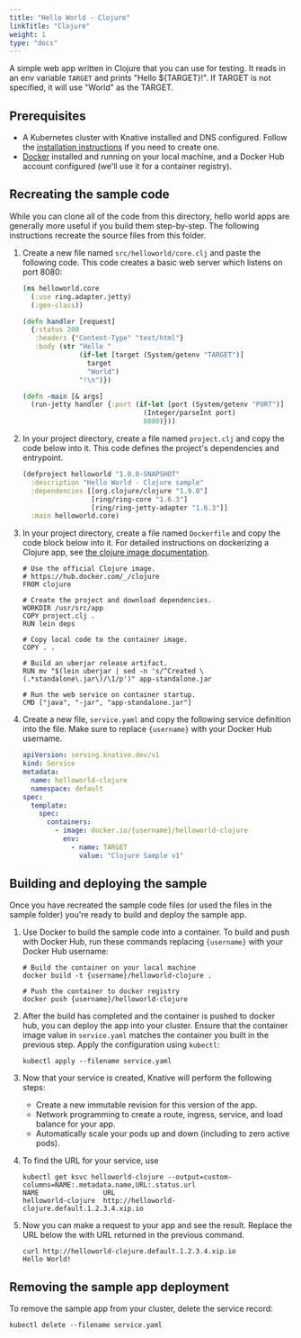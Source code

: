 ```yaml
---
title: "Hello World - Clojure"
linkTitle: "Clojure"
weight: 1
type: "docs"
---
```


A simple web app written in Clojure that you can use for testing. It reads in an
env variable `TARGET` and prints "Hello \${TARGET}!". If TARGET is not
specified, it will use "World" as the TARGET.

## Prerequisites

- A Kubernetes cluster with Knative installed and DNS configured. Follow the
  [installation instructions](../../../../docs/install/README.md) if you need to
  create one.
- [Docker](https://www.docker.com) installed and running on your local machine,
  and a Docker Hub account configured (we'll use it for a container registry).

## Recreating the sample code

While you can clone all of the code from this directory, hello world apps are
generally more useful if you build them step-by-step. The following instructions
recreate the source files from this folder.

1. Create a new file named `src/helloworld/core.clj` and paste the following
   code. This code creates a basic web server which listens on port 8080:

   ```clojure
   (ns helloworld.core
     (:use ring.adapter.jetty)
     (:gen-class))

   (defn handler [request]
     {:status 200
      :headers {"Content-Type" "text/html"}
      :body (str "Hello "
                 (if-let [target (System/getenv "TARGET")]
                   target
                   "World")
                 "!\n")})

   (defn -main [& args]
     (run-jetty handler {:port (if-let [port (System/getenv "PORT")]
                                 (Integer/parseInt port)
                                 8080)}))
   ```

1. In your project directory, create a file named `project.clj` and copy the
   code below into it. This code defines the project's dependencies and
   entrypoint.

   ```clojure
   (defproject helloworld "1.0.0-SNAPSHOT"
     :description "Hello World - Clojure sample"
     :dependencies [[org.clojure/clojure "1.9.0"]
                    [ring/ring-core "1.6.3"]
                    [ring/ring-jetty-adapter "1.6.3"]]
     :main helloworld.core)
   ```

1. In your project directory, create a file named `Dockerfile` and copy the code
   block below into it. For detailed instructions on dockerizing a Clojure app,
   see
   [the clojure image documentation](https://github.com/docker-library/docs/tree/master/clojure).

   ```docker
   # Use the official Clojure image.
   # https://hub.docker.com/_/clojure
   FROM clojure

   # Create the project and download dependencies.
   WORKDIR /usr/src/app
   COPY project.clj .
   RUN lein deps

   # Copy local code to the container image.
   COPY . .

   # Build an uberjar release artifact.
   RUN mv "$(lein uberjar | sed -n 's/^Created \(.*standalone\.jar\)/\1/p')" app-standalone.jar

   # Run the web service on container startup.
   CMD ["java", "-jar", "app-standalone.jar"]
   ```

1. Create a new file, `service.yaml` and copy the following service definition
   into the file. Make sure to replace `{username}` with your Docker Hub
   username.

   ```yaml
   apiVersion: serving.knative.dev/v1
   kind: Service
   metadata:
     name: helloworld-clojure
     namespace: default
   spec:
     template:
       spec:
         containers:
           - image: docker.io/{username}/helloworld-clojure
             env:
               - name: TARGET
                 value: "Clojure Sample v1"
   ```

## Building and deploying the sample

Once you have recreated the sample code files (or used the files in the sample
folder) you're ready to build and deploy the sample app.

1. Use Docker to build the sample code into a container. To build and push with
   Docker Hub, run these commands replacing `{username}` with your Docker Hub
   username:

   ```shell
   # Build the container on your local machine
   docker build -t {username}/helloworld-clojure .

   # Push the container to docker registry
   docker push {username}/helloworld-clojure
   ```

1. After the build has completed and the container is pushed to docker hub, you
   can deploy the app into your cluster. Ensure that the container image value
   in `service.yaml` matches the container you built in the previous step. Apply
   the configuration using `kubectl`:

   ```shell
   kubectl apply --filename service.yaml
   ```

1. Now that your service is created, Knative will perform the following steps:

   - Create a new immutable revision for this version of the app.
   - Network programming to create a route, ingress, service, and load balance
     for your app.
   - Automatically scale your pods up and down (including to zero active pods).

1. To find the URL for your service, use

   ```
   kubectl get ksvc helloworld-clojure --output=custom-columns=NAME:.metadata.name,URL:.status.url
   NAME                URL
   helloworld-clojure  http://helloworld-clojure.default.1.2.3.4.xip.io
   ```

1. Now you can make a request to your app and see the result. Replace the URL
   below the with URL returned in the previous command.

   ```shell
   curl http://helloworld-clojure.default.1.2.3.4.xip.io
   Hello World!
   ```

## Removing the sample app deployment

To remove the sample app from your cluster, delete the service record:

```shell
kubectl delete --filename service.yaml
```
